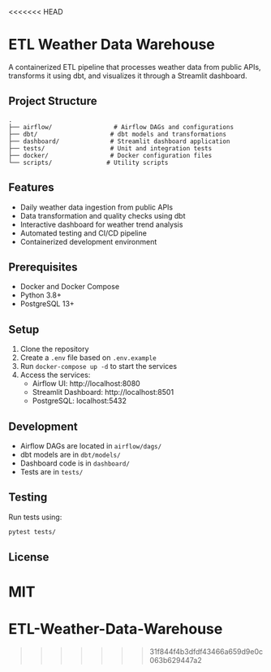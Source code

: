 <<<<<<< HEAD
# ETL Weather Data Warehouse

A containerized ETL pipeline that processes weather data from public APIs, transforms it using dbt, and visualizes it through a Streamlit dashboard.

## Project Structure

```
.
├── airflow/                 # Airflow DAGs and configurations
├── dbt/                    # dbt models and transformations
├── dashboard/              # Streamlit dashboard application
├── tests/                  # Unit and integration tests
├── docker/                 # Docker configuration files
└── scripts/               # Utility scripts
```

## Features

- Daily weather data ingestion from public APIs
- Data transformation and quality checks using dbt
- Interactive dashboard for weather trend analysis
- Automated testing and CI/CD pipeline
- Containerized development environment

## Prerequisites

- Docker and Docker Compose
- Python 3.8+
- PostgreSQL 13+

## Setup

1. Clone the repository
2. Create a `.env` file based on `.env.example`
3. Run `docker-compose up -d` to start the services
4. Access the services:
   - Airflow UI: http://localhost:8080
   - Streamlit Dashboard: http://localhost:8501
   - PostgreSQL: localhost:5432

## Development

- Airflow DAGs are located in `airflow/dags/`
- dbt models are in `dbt/models/`
- Dashboard code is in `dashboard/`
- Tests are in `tests/`

## Testing

Run tests using:
```bash
pytest tests/
```

## License

MIT 
=======
# ETL-Weather-Data-Warehouse
>>>>>>> 31f844f4b3dfdf43466a659d9e0c063b629447a2
